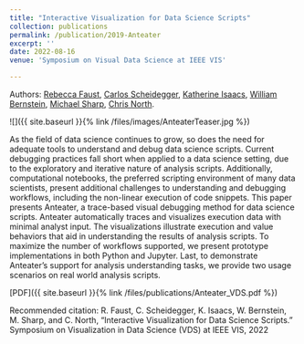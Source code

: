 ```yaml
---
title: "Interactive Visualization for Data Science Scripts"
collection: publications
permalink: /publication/2019-Anteater
excerpt: ''
date: 2022-08-16
venue: 'Symposium on Visual Data Science at IEEE VIS'

---
```


Authors: [Rebecca Faust](/), [Carlos Scheidegger](https://cscheid.net/), [Katherine Isaacs](http://hdc.cs.arizona.edu/people/kisaacs/), [William Bernstein](https://www.nist.gov/people/william-z-bernstein), [Michael Sharp](https://www.nist.gov/people/michael-sharp), [Chris North](https://people.cs.vt.edu/north/).

![]({{ site.baseurl }}{% link /files/images/AnteaterTeaser.jpg %})

As the field of data science continues to grow, so does the need for adequate tools to understand and debug data science scripts. Current debugging practices fall short when applied to a data science setting, due to the exploratory and iterative nature of analysis scripts. Additionally, computational notebooks, the preferred scripting environment of many data scientists, present additional challenges to understanding and debugging workflows, including the non-linear execution of code snippets. This paper presents Anteater, a trace-based visual debugging method for data science scripts. Anteater automatically traces and visualizes execution data with minimal analyst input. The visualizations illustrate execution and value behaviors that aid in understanding the results of analysis scripts. To maximize the number of workflows supported, we present prototype implementations in both Python and Jupyter. Last, to demonstrate Anteater’s support for analysis understanding tasks, we provide two usage scenarios on real world analysis scripts.

[PDF]({{ site.baseurl }}{% link /files/publications/Anteater_VDS.pdf %})
<!-- [arXiv](https://arxiv.org/abs/1907.02872) -->

Recommended citation: R. Faust, C. Scheidegger, K. Isaacs, W. Bernstein, M. Sharp, and C. North, “Interactive Visualization for Data Science Scripts.” Symposium on Visualization in Data Science (VDS) at IEEE VIS, 2022
